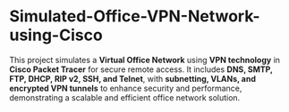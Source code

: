 # Simulated-Office-VPN-Network-using-Cisco
This project simulates a **Virtual Office Network** using **VPN technology** in **Cisco Packet Tracer** for secure remote access. It includes **DNS, SMTP, FTP, DHCP, RIP v2, SSH, and Telnet**, with **subnetting, VLANs, and encrypted VPN tunnels** to enhance security and performance, demonstrating a scalable and efficient office network solution.
